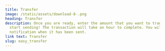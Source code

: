 ```yaml
---
title: Transfer
image: /static/assets/download-8-.png
heading: Transfer
description: Once you are ready, enter the amount that you want to transfer and
  start sending! The transaction will take an hour to complete. You will get a
  notification when it has been sent.
link text: Transfer
slug: easy_transfer
---
```


